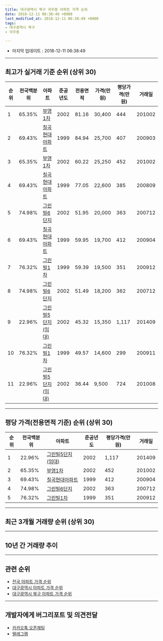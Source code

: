 ```yaml
---
title: 대구광역시 북구 국우동 아파트 가격 순위
date: 2018-12-11 06:38:49 +0900
last_modified_at: 2018-12-11 06:38:49 +0900
tags:
- 대구광역시 북구
- 국우동

---
```


* 마지막 업데이트 : 2018-12-11 06:38:49

---

## 최고가 실거래 기준 순위 (상위 30)


|순위|전국백분위|아파트|준공년도|전용면적|가격(만원)|평당가격(만원)|거래일|
|---|---|---|---|---|---|---|---|
|1|65.35%|[부영1차](https://search.naver.com/search.naver?query=%EB%8C%80%EA%B5%AC%EA%B4%91%EC%97%AD%EC%8B%9C+%EB%B6%81%EA%B5%AC+%EA%B5%AD%EC%9A%B0%EB%8F%99+%EB%B6%80%EC%98%811%EC%B0%A8)|2002|81.16|30,400|444|201002|
|2|69.43%|[칠곡현대아파트](https://search.naver.com/search.naver?query=%EB%8C%80%EA%B5%AC%EA%B4%91%EC%97%AD%EC%8B%9C+%EB%B6%81%EA%B5%AC+%EA%B5%AD%EC%9A%B0%EB%8F%99+%EC%B9%A0%EA%B3%A1%ED%98%84%EB%8C%80%EC%95%84%ED%8C%8C%ED%8A%B8)|1999|84.94|25,700|407|200903|
|3|65.35%|[부영1차](https://search.naver.com/search.naver?query=%EB%8C%80%EA%B5%AC%EA%B4%91%EC%97%AD%EC%8B%9C+%EB%B6%81%EA%B5%AC+%EA%B5%AD%EC%9A%B0%EB%8F%99+%EB%B6%80%EC%98%811%EC%B0%A8)|2002|60.22|25,250|452|201002|
|4|69.43%|[칠곡현대아파트](https://search.naver.com/search.naver?query=%EB%8C%80%EA%B5%AC%EA%B4%91%EC%97%AD%EC%8B%9C+%EB%B6%81%EA%B5%AC+%EA%B5%AD%EC%9A%B0%EB%8F%99+%EC%B9%A0%EA%B3%A1%ED%98%84%EB%8C%80%EC%95%84%ED%8C%8C%ED%8A%B8)|1999|77.05|22,600|385|200809|
|5|74.98%|[그린빌6단지](https://search.naver.com/search.naver?query=%EB%8C%80%EA%B5%AC%EA%B4%91%EC%97%AD%EC%8B%9C+%EB%B6%81%EA%B5%AC+%EA%B5%AD%EC%9A%B0%EB%8F%99+%EA%B7%B8%EB%A6%B0%EB%B9%8C6%EB%8B%A8%EC%A7%80)|2002|51.95|20,000|363|200712|
|6|69.43%|[칠곡현대아파트](https://search.naver.com/search.naver?query=%EB%8C%80%EA%B5%AC%EA%B4%91%EC%97%AD%EC%8B%9C+%EB%B6%81%EA%B5%AC+%EA%B5%AD%EC%9A%B0%EB%8F%99+%EC%B9%A0%EA%B3%A1%ED%98%84%EB%8C%80%EC%95%84%ED%8C%8C%ED%8A%B8)|1999|59.95|19,700|412|200904|
|7|76.32%|[그린빌1차](https://search.naver.com/search.naver?query=%EB%8C%80%EA%B5%AC%EA%B4%91%EC%97%AD%EC%8B%9C+%EB%B6%81%EA%B5%AC+%EA%B5%AD%EC%9A%B0%EB%8F%99+%EA%B7%B8%EB%A6%B0%EB%B9%8C1%EC%B0%A8)|1999|59.39|19,500|351|200912|
|8|74.98%|[그린빌6단지](https://search.naver.com/search.naver?query=%EB%8C%80%EA%B5%AC%EA%B4%91%EC%97%AD%EC%8B%9C+%EB%B6%81%EA%B5%AC+%EA%B5%AD%EC%9A%B0%EB%8F%99+%EA%B7%B8%EB%A6%B0%EB%B9%8C6%EB%8B%A8%EC%A7%80)|2002|51.49|18,200|362|200712|
|9|22.96%|[그린빌5단지(임대)](https://search.naver.com/search.naver?query=%EB%8C%80%EA%B5%AC%EA%B4%91%EC%97%AD%EC%8B%9C+%EB%B6%81%EA%B5%AC+%EA%B5%AD%EC%9A%B0%EB%8F%99+%EA%B7%B8%EB%A6%B0%EB%B9%8C5%EB%8B%A8%EC%A7%80%28%EC%9E%84%EB%8C%80%29)|2002|45.32|15,350|1,117|201409|
|10|76.32%|[그린빌1차](https://search.naver.com/search.naver?query=%EB%8C%80%EA%B5%AC%EA%B4%91%EC%97%AD%EC%8B%9C+%EB%B6%81%EA%B5%AC+%EA%B5%AD%EC%9A%B0%EB%8F%99+%EA%B7%B8%EB%A6%B0%EB%B9%8C1%EC%B0%A8)|1999|49.57|14,600|299|200911|
|11|22.96%|[그린빌5단지(임대)](https://search.naver.com/search.naver?query=%EB%8C%80%EA%B5%AC%EA%B4%91%EC%97%AD%EC%8B%9C+%EB%B6%81%EA%B5%AC+%EA%B5%AD%EC%9A%B0%EB%8F%99+%EA%B7%B8%EB%A6%B0%EB%B9%8C5%EB%8B%A8%EC%A7%80%28%EC%9E%84%EB%8C%80%29)|2002|36.44|9,500|724|201008|


---

## 평당 가격(전용면적 기준) 순위 (상위 30)


|순위|전국백분위|아파트|준공년도|평당가격(만원)|거래일|
|---|---|---|---|---|---|
|1|22.96%|[그린빌5단지(임대)](https://search.naver.com/search.naver?query=%EB%8C%80%EA%B5%AC%EA%B4%91%EC%97%AD%EC%8B%9C+%EB%B6%81%EA%B5%AC+%EA%B5%AD%EC%9A%B0%EB%8F%99+%EA%B7%B8%EB%A6%B0%EB%B9%8C5%EB%8B%A8%EC%A7%80%28%EC%9E%84%EB%8C%80%29)|2002|1,117|201409|
|2|65.35%|[부영1차](https://search.naver.com/search.naver?query=%EB%8C%80%EA%B5%AC%EA%B4%91%EC%97%AD%EC%8B%9C+%EB%B6%81%EA%B5%AC+%EA%B5%AD%EC%9A%B0%EB%8F%99+%EB%B6%80%EC%98%811%EC%B0%A8)|2002|452|201002|
|3|69.43%|[칠곡현대아파트](https://search.naver.com/search.naver?query=%EB%8C%80%EA%B5%AC%EA%B4%91%EC%97%AD%EC%8B%9C+%EB%B6%81%EA%B5%AC+%EA%B5%AD%EC%9A%B0%EB%8F%99+%EC%B9%A0%EA%B3%A1%ED%98%84%EB%8C%80%EC%95%84%ED%8C%8C%ED%8A%B8)|1999|412|200904|
|4|74.98%|[그린빌6단지](https://search.naver.com/search.naver?query=%EB%8C%80%EA%B5%AC%EA%B4%91%EC%97%AD%EC%8B%9C+%EB%B6%81%EA%B5%AC+%EA%B5%AD%EC%9A%B0%EB%8F%99+%EA%B7%B8%EB%A6%B0%EB%B9%8C6%EB%8B%A8%EC%A7%80)|2002|363|200712|
|5|76.32%|[그린빌1차](https://search.naver.com/search.naver?query=%EB%8C%80%EA%B5%AC%EA%B4%91%EC%97%AD%EC%8B%9C+%EB%B6%81%EA%B5%AC+%EA%B5%AD%EC%9A%B0%EB%8F%99+%EA%B7%B8%EB%A6%B0%EB%B9%8C1%EC%B0%A8)|1999|351|200912|


---

## 최근 3개월 거래량 순위 (상위 30)


<div style="width:100%;">
    <canvas id="deal_count_ranking" height="250"></canvas>
</div>


<script>
new Chart(document.getElementById("deal_count_ranking"), {
    type: 'horizontalBar',
    data: {
        labels: ['부영1차', '그린빌6단지', '칠곡현대아파트', '그린빌1차'],
        datasets: [{
            label: '실거래 수',
            data: [8, 6, 5, 3],
            borderColor: "rgba(255, 0, 128, 1)",
            backgroundColor: "rgba(255, 0, 128, 0.5)",
            fill: false,
        }]
    },
    options: {
        responsive: true,
        title: {
            display: true,
            text: '최근 3개월 거래량 순위'
        },
        tooltips: {
            mode: 'index',
            intersect: false,
            callbacks: {
                title: function(tooltipItems, data) {
                    return "실거래 수:";
                },
                label: function(tooltipItem, data) {
                    return data.labels[tooltipItem.index] + ": " + tooltipItem.xLabel;
                }
            }
        },
        hover: {
            mode: 'nearest',
            intersect: true
        },
        scales: {
            xAxes: [{
                display: true,
                scaleLabel: {
                    display: true,
                    labelString: '실거래 수'
                },
                ticks: {
                    suggestedMin: 0,
                }
            }],
            yAxes: [{
                display: true,
                ticks: {
                    autoSkip: false,
                    callback: function(value, index, values) {
                        if (value.length > 15)
                            return value.substr(0, 13) + "...";
                        else
                            return value;
                    }
                },
                scaleLabel: {
                    display: false,
                }
            }]
        }
    }
});

</script>


---

## 10년 간 거래량 추이


<div style="width:100%;">
    <canvas id="deal_progress" height="250"></canvas>
</div>

<script>
new Chart(document.getElementById("deal_progress"), {
    type: 'line',
    data: {
        labels: ['200812','200901','200902','200903','200904','200905','200906','200907','200908','200909','200910','200911','200912','201001','201002','201003','201004','201005','201006','201007','201008','201009','201010','201011','201012','201101','201102','201103','201104','201105','201106','201107','201108','201109','201110','201111','201112','201201','201202','201203','201204','201205','201206','201207','201208','201209','201210','201211','201212','201301','201302','201303','201304','201305','201306','201307','201308','201309','201310','201311','201312','201401','201402','201403','201404','201405','201406','201407','201408','201409','201410','201411','201412','201501','201502','201503','201504','201505','201506','201507','201508','201509','201510','201511','201512','201601','201602','201603','201604','201605','201606','201607','201608','201609','201610','201611','201612','201701','201702','201703','201704','201705','201706','201707','201708','201709','201710','201711','201712','201801','201802','201803','201804','201805','201806','201807','201808','201809','201810','201811','201812'],
        datasets: [{
            label: '실거래 수',
            pointRadius: 1,
            data: [12, 7, 14, 18, 18, 22, 9, 19, 10, 22, 24, 20, 12, 15, 56, 48, 19, 23, 18, 18, 25, 17, 38, 44, 35, 51, 41, 34, 42, 23, 29, 19, 22, 32, 43, 14, 22, 21, 29, 27, 20, 14, 25, 23, 37, 17, 38, 37, 36, 27, 39, 36, 35, 24, 25, 14, 21, 32, 21, 16, 20, 9, 13, 21, 14, 12, 18, 18, 35, 37, 26, 22, 22, 36, 41, 62, 42, 24, 36, 38, 26, 19, 30, 13, 5, 4, 5, 5, 11, 9, 11, 12, 12, 11, 20, 19, 12, 6, 19, 12, 17, 12, 23, 19, 25, 16, 18, 19, 14, 23, 11, 22, 22, 19, 14, 14, 20, 14, 13, 9, 0],
            borderColor: "rgba(255, 201, 14, 1)",
            backgroundColor: "rgba(255, 201, 14, 0.5)",
            fill: true,
        }]
    },
    options: {
        responsive: true,
        title: {
            display: true,
            text: '10년간 거래량 추이'
        },
        tooltips: {
            mode: 'index',
            intersect: false,
        },
        hover: {
            mode: 'nearest',
            intersect: true
        },
        scales: {
            xAxes: [{
                display: true,
                scaleLabel: {
                    display: true,
                    labelString: '년/월'
                }
            }],
            yAxes: [{
                display: true,
                ticks: {
                    suggestedMin: 0,
                },
                scaleLabel: {
                    display: true,
                    labelString: '실거래 수'
                }
            }]
        }
    }
});

</script>


---

## 관련 순위

- [전국 아파트 가격 순위](https://inasie.github.io/apt-ranking/전국)
- [대구광역시 아파트 가격 순위](https://inasie.github.io/apt-ranking/대구광역시)
- [대구광역시 북구 아파트 가격 순위](https://inasie.github.io/apt-ranking/대구광역시-북구)


---

## 개발자에게 버그리포트 및 의견전달

- [카카오톡 오픈채팅](https://open.kakao.com/o/gLJUAP4)
- [텔레그램](https://t.me/inasie)

